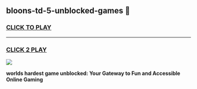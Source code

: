 
## bloons-td-5-unblocked-games 👋
<h3>
<a href="https://premium.freeplayer.one?title=bloons-td-5-unblocked-games&ref=14F">CLICK TO PLAY</a></h3>
<hr>

<h3>
<a href="https://premium.freeplayer.one?title=bloons-td-5-unblocked-games&ref=14F">CLICK 2 PLAY</a>
  
</h3>

<a href="https://premium.freeplayer.one?title=bloons-td-5-unblocked-games&ref=12F/"><img src="https://clearcache.store/games.png"></a>


**worlds hardest game unblocked: Your Gateway to Fun and Accessible Online Gaming**
